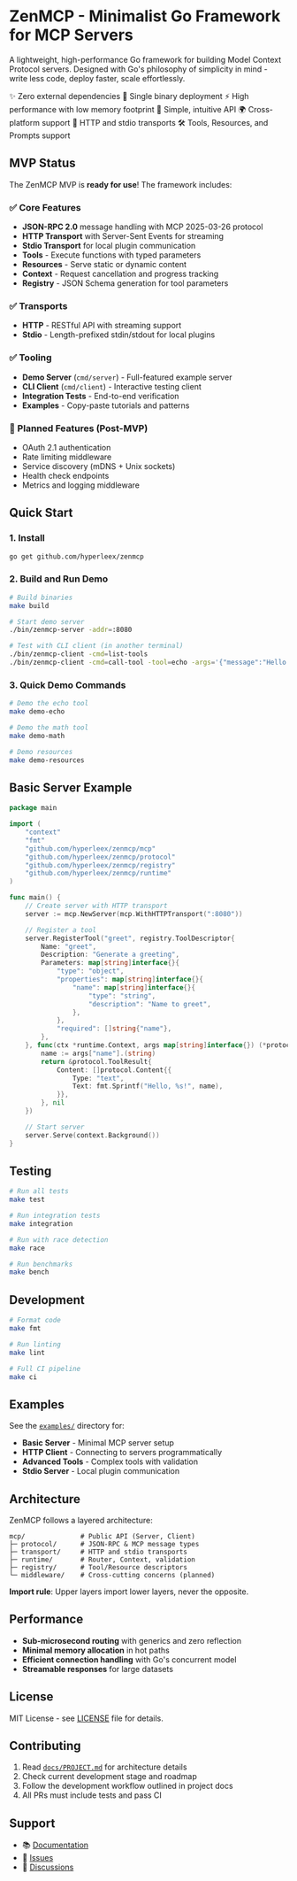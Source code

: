 # ZenMCP - Minimalist Go Framework for MCP Servers

A lightweight, high-performance Go framework for building Model Context Protocol servers.
Designed with Go's philosophy of simplicity in mind - write less code, deploy faster,
scale effortlessly.

✨ Zero external dependencies
🚀 Single binary deployment
⚡ High performance with low memory footprint
🔧 Simple, intuitive API
🌍 Cross-platform support
📡 HTTP and stdio transports
🛠️ Tools, Resources, and Prompts support

## MVP Status

The ZenMCP MVP is **ready for use**! The framework includes:

### ✅ Core Features
- **JSON-RPC 2.0** message handling with MCP 2025-03-26 protocol
- **HTTP Transport** with Server-Sent Events for streaming
- **Stdio Transport** for local plugin communication
- **Tools** - Execute functions with typed parameters
- **Resources** - Serve static or dynamic content
- **Context** - Request cancellation and progress tracking
- **Registry** - JSON Schema generation for tool parameters

### ✅ Transports
- **HTTP** - RESTful API with streaming support
- **Stdio** - Length-prefixed stdin/stdout for local plugins

### ✅ Tooling
- **Demo Server** (`cmd/server`) - Full-featured example server
- **CLI Client** (`cmd/client`) - Interactive testing client
- **Integration Tests** - End-to-end verification
- **Examples** - Copy-paste tutorials and patterns

### 🔄 Planned Features (Post-MVP)
- OAuth 2.1 authentication
- Rate limiting middleware
- Service discovery (mDNS + Unix sockets)
- Health check endpoints
- Metrics and logging middleware

## Quick Start

### 1. Install

```bash
go get github.com/hyperleex/zenmcp
```

### 2. Build and Run Demo

```bash
# Build binaries
make build

# Start demo server
./bin/zenmcp-server -addr=:8080

# Test with CLI client (in another terminal)
./bin/zenmcp-client -cmd=list-tools
./bin/zenmcp-client -cmd=call-tool -tool=echo -args='{"message":"Hello!"}'
```

### 3. Quick Demo Commands

```bash
# Demo the echo tool
make demo-echo

# Demo the math tool
make demo-math

# Demo resources
make demo-resources
```

## Basic Server Example

```go
package main

import (
    "context"
    "fmt"
    "github.com/hyperleex/zenmcp/mcp"
    "github.com/hyperleex/zenmcp/protocol"
    "github.com/hyperleex/zenmcp/registry"
    "github.com/hyperleex/zenmcp/runtime"
)

func main() {
    // Create server with HTTP transport
    server := mcp.NewServer(mcp.WithHTTPTransport(":8080"))

    // Register a tool
    server.RegisterTool("greet", registry.ToolDescriptor{
        Name: "greet",
        Description: "Generate a greeting",
        Parameters: map[string]interface{}{
            "type": "object",
            "properties": map[string]interface{}{
                "name": map[string]interface{}{
                    "type": "string",
                    "description": "Name to greet",
                },
            },
            "required": []string{"name"},
        },
    }, func(ctx *runtime.Context, args map[string]interface{}) (*protocol.ToolResult, error) {
        name := args["name"].(string)
        return &protocol.ToolResult{
            Content: []protocol.Content{{
                Type: "text",
                Text: fmt.Sprintf("Hello, %s!", name),
            }},
        }, nil
    })

    // Start server
    server.Serve(context.Background())
}
```

## Testing

```bash
# Run all tests
make test

# Run integration tests
make integration

# Run with race detection
make race

# Run benchmarks
make bench
```

## Development

```bash
# Format code
make fmt

# Run linting
make lint

# Full CI pipeline
make ci
```

## Examples

See the [`examples/`](./examples/) directory for:

- **Basic Server** - Minimal MCP server setup
- **HTTP Client** - Connecting to servers programmatically
- **Advanced Tools** - Complex tools with validation
- **Stdio Server** - Local plugin communication

## Architecture

ZenMCP follows a layered architecture:

```
mcp/              # Public API (Server, Client)
├─ protocol/      # JSON-RPC & MCP message types
├─ transport/     # HTTP and stdio transports
├─ runtime/       # Router, Context, validation
├─ registry/      # Tool/Resource descriptors
└─ middleware/    # Cross-cutting concerns (planned)
```

**Import rule**: Upper layers import lower layers, never the opposite.

## Performance

- **Sub-microsecond routing** with generics and zero reflection
- **Minimal memory allocation** in hot paths
- **Efficient connection handling** with Go's concurrent model
- **Streamable responses** for large datasets

## License

MIT License - see [LICENSE](LICENSE) file for details.

## Contributing

1. Read [`docs/PROJECT.md`](./docs/PROJECT.md) for architecture details
2. Check current development stage and roadmap
3. Follow the development workflow outlined in project docs
4. All PRs must include tests and pass CI

## Support

- 📚 [Documentation](./docs/)
- 🐛 [Issues](https://github.com/hyperleex/zenmcp/issues)
- 💬 [Discussions](https://github.com/hyperleex/zenmcp/discussions)
